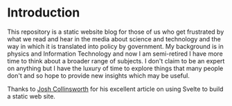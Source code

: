 # Introduction

This repository is a static website blog for those of us who get frustrated by what we read and hear in the media about science and technology and the way in which it is translated into policy by government. My background is in physics and Information Technology and now I am semi-retired I have more time to think about a broader range of subjects. I don't claim to be an expert on anything but I have the luxury of time to explore things that many people don't and so hope to provide new insights which may be useful.

Thanks to [Josh Collinsworth](https://joshcollinsworth.com/blog/build-static-sveltekit-markdown-blog) for his excellent article on using Svelte to build a static web site.





